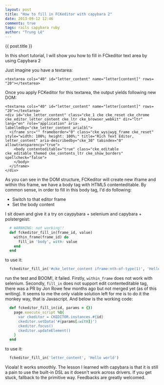 ```yaml
---
layout: post
title: "How to fill in FCKeditor with capybara 2"
date: 2013-09-12 12:46
comments: true
tags: rails capybara ruby
author: "Trung Lê"
---
```


{{ post.title }}

In this short tutorial, I will show you how to fill in FCkeditor text area by using Capybara 2

<!--more-->

Just imagine you have a textarea:

```
<textarea cols=​"40" id=​"letter_content" name=​"letter[content]​" rows=​"20">​</textarea>
```

Once you apply FCKeditor for this textarea, the output yields following new DOM:

```
<textarea cols=​"40" id=​"letter_content" name=​"letter[content]​" rows=​"20">​</textarea>
<div id="cke_letter_content" class="cke_1 cke cke_reset cke_chrome cke_editor_letter_content cke_ltr cke_browser_webkit" dir="ltr" lang="en" role="application" aria-labelledby="cke_letter_content_arialbl">
  <iframe src="" frameborder="0" class="cke_wysiwyg_frame cke_reset" style="width: 100%; height: 100%;" title="Rich Text Editor, letter_content" aria-describedby="cke_30" tabindex="0" allowtransparency="true">
    <body contenteditable="true" class="cke_editable cke_editable_themed cke_contents_ltr cke_show_borders" spellcheck="false">
    </body>
  </iframe>
</div>
```

As you can see in the DOM structure, FCKeditor will create new iframe and within this frame, we have a body tag with HTML5 contenteditable.
By common sense, in order to fill in this body tag, I'd do following:

* Switch to that editor frame
* Set the body content

I sit down and give it a try on caypybara + selenium and capybara + polstergeist:

```ruby
  # WARNNING: not working!!
  def fckeditor_fill_in(frame_id, value)
    within_frame(frame_id) do
      fill_in 'body', with: value
    end
  end
```

to use it:

```ruby
  fckeditor_fill_in('#cke_letter_content iframe:nth-of-type(1)', 'Hello world')
```

run the test and BOOM!, it failed. Firstly, `within_frame` does not work with selenium. Secondly, `fill_in` does not support edit contenteditable tag, there was a PR by Jon Rowe few months ago but not merged yet (as of this writing). It seems to me the only viable
solution left for me is to do it the monkey way, that is Javascript. And below is the working code:

```ruby
  def fckeditor_fill_in(id, params = {})
    page.execute_script %Q{
      var ckeditor = CKEDITOR.instances.#{id}
      ckeditor.setData('#{params[:with]}')
      ckeditor.focus()
      ckeditor.updateElement()
    }
  end
```

to use it:

```ruby
  fckeditor_fill_in('letter_content', 'Hello world')
```

Vioala! It works smoothly. The lesson I learned with capybara is that it is still a pain to use the built-in DSL as it doesn't work across
drivers. If you get stuck, fallback to the primitive way. Feedbacks are greatly welcomed.
